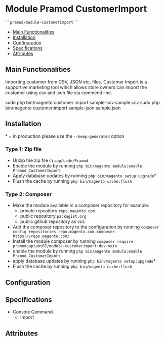 # Module Pramod CustomerImport

    ``pramod/module-customerimport``

 - [Main Functionalities](#markdown-header-main-functionalities)
 - [Installation](#markdown-header-installation)
 - [Configuration](#markdown-header-configuration)
 - [Specifications](#markdown-header-specifications)
 - [Attributes](#markdown-header-attributes)


## Main Functionalities
Importing customer from CSV, JSON etc. files.
Customer Import is a supportive marketing tool which allows store owners can import the customer using csv and json file via commend line.

sudo php bin/magento customer:import sample-csv sample.csv
sudo php bin/magento customer:import sample-json sample.json

## Installation
\* = in production please use the `--keep-generated` option

### Type 1: Zip file

 - Unzip the zip file in `app/code/Pramod`
 - Enable the module by running `php bin/magento module:enable Pramod_CustomerImport`
 - Apply database updates by running `php bin/magento setup:upgrade`\*
 - Flush the cache by running `php bin/magento cache:flush`

### Type 2: Composer

 - Make the module available in a composer repository for example:
    - private repository `repo.magento.com`
    - public repository `packagist.org`
    - public github repository as vcs
 - Add the composer repository to the configuration by running `composer config repositories.repo.magento.com composer https://repo.magento.com/`
 - Install the module composer by running `composer require pramodguptabt07/module-customerimport:dev-main`
 - enable the module by running `php bin/magento module:enable Pramod_CustomerImport`
 - apply database updates by running `php bin/magento setup:upgrade`\*
 - Flush the cache by running `php bin/magento cache:flush`


## Configuration




## Specifications

 - Console Command
	- Import


## Attributes



